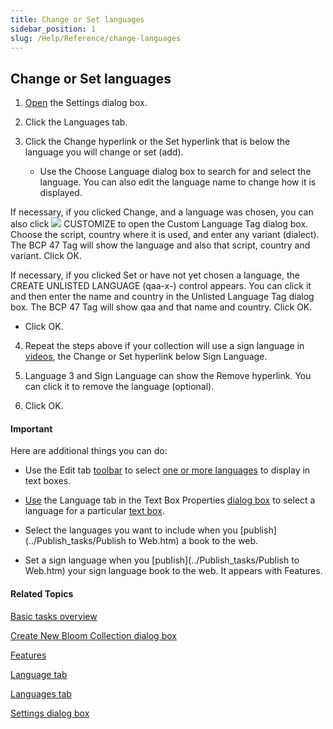 ```yaml
---
title: Change or Set languages
sidebar_position: 1
slug: /Help/Reference/change-languages
---
```


## Change or Set languages

1.  [Open](../../User_Interface/Dialog_boxes/Settings_dialog_box.md) the Settings dialog box.
    
2.  Click the Languages tab.
    
3.  Click the Change hyperlink or the Set hyperlink that is below the language you will change or set (add).
    
    -   Use the Choose Language dialog box to search for and select the language. You can also edit the language name to change how it is displayed.
        

If necessary, if you clicked Change, and a language was chosen, you can also click ![](/ref-docs-assets/images/Tasks/Edit_tasks/EditPencil_black.png) CUSTOMIZE to open the Custom Language Tag dialog box. Choose the script, country where it is used, and enter any variant (dialect). The BCP 47 Tag will show the language and also that script, country and variant. Click OK.

If necessary, if you clicked Set or have not yet chosen a language, the CREATE UNLISTED LANGUAGE (qaa-x-) control appears. You can click it and then enter the name and country in the Unlisted Language Tag dialog box. The BCP 47 Tag will show qaa and that name and country. Click OK.

-   Click OK.
    

4.  Repeat the steps above if your collection will use a sign language in [videos](../Edit_tasks/Sign_Language_Tool/Sign_Language_Tool_overview.md), the Change or Set hyperlink below Sign Language.
    
5.  Language 3 and Sign Language can show the Remove hyperlink. You can click it to remove the language (optional).
    
6.  Click OK.
    

#### Important

Here are additional things you can do:

-   Use the Edit tab [toolbar](../../User_Interface/Toolbar/Edit_tab_toolbar.md) to select [one or more languages](../../Concepts/Bilingual_or_trilingual_books.md) to display in text boxes.
    
-   [Use](../Edit_tasks/Using_the_Language_tab.md) the Language tab in the Text Box Properties [dialog box](../../User_Interface/Dialog_boxes/Text_Box_Properties_dialog_box.md) to select a language for a particular [text box](../../Concepts/Text_Box.md).
    
-   Select the languages you want to include when you [publish](../Publish_tasks/Publish to Web.htm) a book to the web.
    
-   Set a sign language when you [publish](../Publish_tasks/Publish to Web.htm) your sign language book to the web. It appears with Features.
    

#### Related Topics

[Basic tasks overview](Basic_tasks_overview.md)

[Create New Bloom Collection dialog box](../../User_Interface/Dialog_boxes/Create_New_Bloom_Collection_dialog_box.md)

[Features](../Publish_tasks/Features.md)

[Language tab](../Edit_tasks/Using_the_Language_tab.md)

[Languages tab](../../User_Interface/Dialog_boxes/Languages_tab.md)

[Settings dialog box](../../User_Interface/Dialog_boxes/Settings_dialog_box.md)